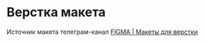 # Верстка макета
Источник макета телеграм-канал [FIGMA | Макеты для верстки](https://www.figma.com/file/pIXIbrb2IZiKKb3mCn3zzy/Analytics-landing)